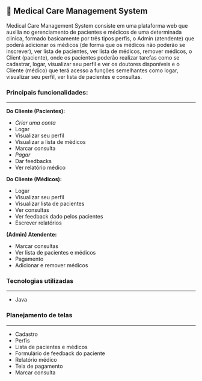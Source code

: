 ## :hospital: Medical Care Management System

Medical Care Management System consiste em uma plataforma web que auxilia no gerenciamento de pacientes e médicos de uma determinada clinica, formado basicamente por três tipos perfis, o Admin (atendente) que poderá adicionar os médicos (de forma que os médicos não poderão se inscrever), ver lista de pacientes, ver lista de médicos, remover médicos, o Client (paciente), onde os pacientes poderão realizar tarefas como se cadastrar, logar, visualizar seu perfil e ver os doutores disponíveis e o Cliente (médico) que terá acesso a funções semelhantes como logar, visualizar seu perfil, ver lista de pacientes e consultas.

### **Principais funcionalidades:**

---

**Do Cliente (Pacientes):**

- *Criar uma conta*
- Logar
- Visualizar seu perfil
- Visualizar a lista de médicos
- Marcar consulta
- *Pagar*
- Dar feedbacks
- Ver relatório médico

**Do Cliente (Médicos):**

- Logar
- Visualizar seu perfil
- Visualizar lista de pacientes
- Ver consultas
- Ver feedback dado pelos pacientes
- Escrever relatórios

**(Admin) Atendente:**

- Marcar consultas
- Ver lista de pacientes e médicos
- Pagamento
- Adicionar e remover médicos

### Tecnologias utilizadas

---

- Java

### Planejamento de telas

---

- Cadastro
- Perfis
- Lista de pacientes e médicos
- Formulário de feedback do paciente
- Relatório médico
- Tela de pagamento
- Marcar consulta

